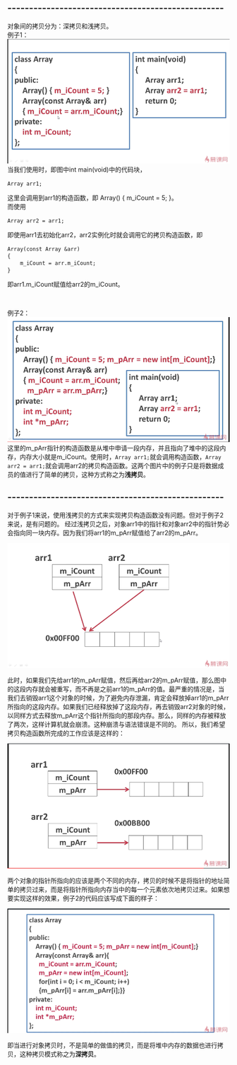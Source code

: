 ## --------------------------------------------------
对象间的拷贝分为：深拷贝和浅拷贝。  
例子1：
![例子1](./例子1.png)
当我们使用时，即图中int main(void)中的代码块，
```
Array arr1;
```
这里会调用到arr1的构造函数，即
Array()
{
	m_iCount = 5;
}。  
而使用
```
Array arr2 = arr1;
```
即使用arr1去初始化arr2，arr2实例化时就会调用它的拷贝构造函数，即
```
Array(const Array &arr)
{
	m_iCount = arr.m_iCount;
}
```
即arr1.m_iCount赋值给arr2的m_iCount。

<br/>

例子2：
![例子2](./例子2.png)
这里的m_pArr指针的构造函数是从堆中申请一段内存，并且指向了堆中的这段内存，内存大小就是m_iCount。使用时，```Array arr1;```就会调用构造函数，```Array arr2 = arr1;```就会调用arr2的拷贝构造函数。这两个图片中的例子只是将数据成员的值进行了简单的拷贝，这种方式称之为**浅拷贝**。

## --------------------------------------------------
对于例子1来说，使用浅拷贝的方式来实现拷贝构造函数没有问题。但对于例子2来说，是有问题的。
经过浅拷贝之后，对象arr1中的指针和对象arr2中的指针势必会指向同一块内存。因为我们将arr1的m_pArr赋值给了arr2的m_pArr。

![](./深拷贝浅拷贝1.png)

此时，如果我们先给arr1的m_pArr赋值，然后再给arr2的m_pArr赋值，那么图中的这段内存就会被重写，而不再是之前arr1的m_pArr的值。最严重的情况是，当我们去销毁arr1这个对象的时候，为了避免内存泄漏，肯定会释放掉arr1的m_pArr所指向的这段内存。如果我们已经释放掉了这段内存，再去销毁arr2对象的时候，以同样方式去释放m_pArr这个指针所指向的那段内存。那么，同样的内存被释放了两次，这样计算机就会崩溃。这种崩溃与语法错误是不同的。
所以，我们希望拷贝构造函数所完成的工作应该是这样的：

![](./深拷贝浅拷贝2.png)

两个对象的指针所指向的应该是两个不同的内存，拷贝的时候不是将指针的地址简单的拷贝过来，而是将指针所指向内存当中的每一个元素依次地拷贝过来。如果想要实现这样的效果，例子2的代码应该写成下面的样子：

![例子3](./例子3.png)

即当进行对象拷贝时，不是简单的做值的拷贝，而是将堆中内存的数据也进行拷贝，这种拷贝模式称之为**深拷贝**。